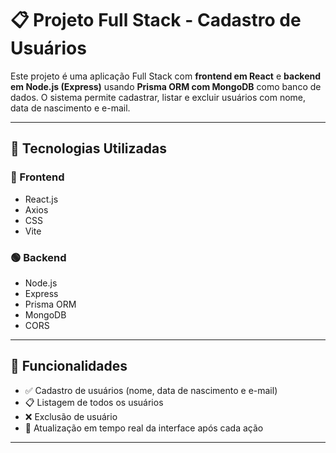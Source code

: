 # 📋 Projeto Full Stack - Cadastro de Usuários

Este projeto é uma aplicação Full Stack com **frontend em React** e **backend em Node.js (Express)** usando **Prisma ORM com MongoDB** como banco de dados. O sistema permite cadastrar, listar e excluir usuários com nome, data de nascimento e e-mail.

---

## 🧰 Tecnologias Utilizadas

### 🔵 Frontend
- React.js
- Axios
- CSS
- Vite


### 🟢 Backend
- Node.js
- Express
- Prisma ORM
- MongoDB 
- CORS

---

## 📌 Funcionalidades

- ✅ Cadastro de usuários (nome, data de nascimento e e-mail)
- 📋 Listagem de todos os usuários
- ❌ Exclusão de usuário
- 🔁 Atualização em tempo real da interface após cada ação

---
